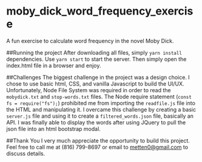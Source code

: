 # moby_dick_word_frequency_exercise

A fun exercise to calculate word frequency in the novel Moby Dick.

##Running the project
After downloading all files, simply `yarn install` dependencies. Use `yarn start` to start the server. Then simply open the index.html file in a browser and enjoy.

##Challenges
The biggest challenge in the project was a design choice. I chose to use basic html, CSS, and vanilla Javascript to build the UI/UX. Unfortunately, Node File System was required in order to read the `mobydick.txt` and `stop-words.txt` files. The Node require statement (`const fs = require("fs");`) prohibited me from importing the `readfile.js` file into the HTML and manipulating it. I overcame this challenge by creating a basic `server.js` file and using it to create a `filtered_words.json` file, basically an API. I was finally able to display the words after using JQuery to pull the json file into an html bootstrap modal.

##Thank You
I very much appreciate the opportunity to build this project. Feel free to call me at (816) 799-8697 or email to metten0@gmail.com to discuss details.
